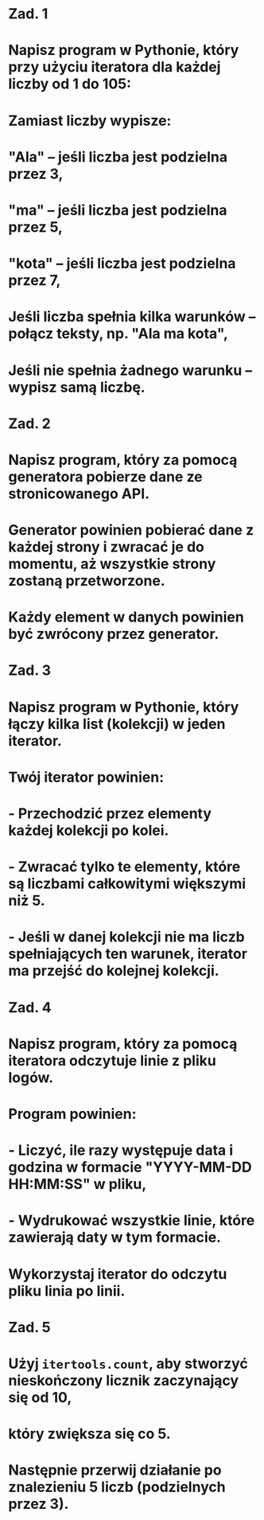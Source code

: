 # Zad. 1
# Napisz program w Pythonie, który przy użyciu iteratora dla każdej liczby od 1 do 105:
# Zamiast liczby wypisze:
# "Ala" – jeśli liczba jest podzielna przez 3,
# "ma" – jeśli liczba jest podzielna przez 5,
# "kota" – jeśli liczba jest podzielna przez 7,
# Jeśli liczba spełnia kilka warunków – połącz teksty, np. "Ala ma kota",
# Jeśli nie spełnia żadnego warunku – wypisz samą liczbę.

# Zad. 2
# Napisz program, który za pomocą generatora pobierze dane ze stronicowanego API.
# Generator powinien pobierać dane z każdej strony i zwracać je do momentu, aż wszystkie strony zostaną przetworzone.
# Każdy element w danych powinien być zwrócony przez generator.

# Zad. 3
# Napisz program w Pythonie, który łączy kilka list (kolekcji) w jeden iterator.
# Twój iterator powinien:
# - Przechodzić przez elementy każdej kolekcji po kolei.
# - Zwracać tylko te elementy, które są liczbami całkowitymi większymi niż 5.
# - Jeśli w danej kolekcji nie ma liczb spełniających ten warunek, iterator ma przejść do kolejnej kolekcji.

# Zad. 4
# Napisz program, który za pomocą iteratora odczytuje linie z pliku logów.
# Program powinien:
# - Liczyć, ile razy występuje data i godzina w formacie "YYYY-MM-DD HH:MM:SS" w pliku,
# - Wydrukować wszystkie linie, które zawierają daty w tym formacie.
# Wykorzystaj iterator do odczytu pliku linia po linii.

# Zad. 5
# Użyj `itertools.count`, aby stworzyć nieskończony licznik zaczynający się od 10,
# który zwiększa się co 5.
# Następnie przerwij działanie po znalezieniu 5 liczb (podzielnych przez 3).
